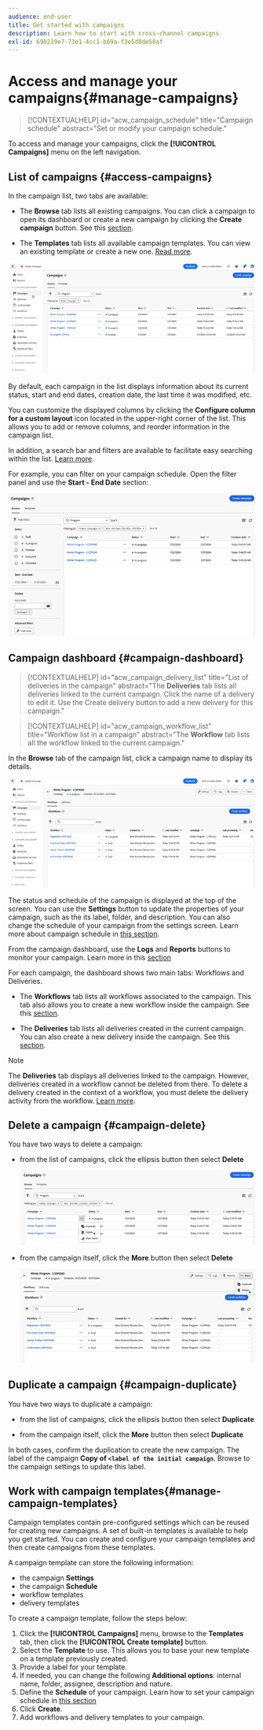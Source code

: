 ```yaml
---
audience: end-user
title: Get started with campaigns
description: Learn how to start with cross-channel campaigns
exl-id: 690229e7-73e1-4cc1-b69a-f3e5d8de58af
---
```

# Access and manage your campaigns{#manage-campaigns}

>[!CONTEXTUALHELP]
>id="acw_campaign_schedule"
>title="Campaign schedule"
>abstract="Set or modify your campaign schedule."

To access and manage your campaigns, click the **[!UICONTROL Campaigns]** menu on the left navigation. 

## List of campaigns {#access-campaigns}

In the campaign list, two tabs are available:

* The **Browse** tab lists all existing campaigns. You can click a campaign to open its dashboard or create a new campaign by clicking the **Create campaign** button. See this [section](create-campaigns.md#create-campaigns).

* The **Templates** tab lists all available campaign templates. You can view an existing template or create a new one. [Read more](#manage-campaign-templates).

![Campaign list](assets/campaign-list.png)

By default, each campaign in the list displays information about its current status, start and end dates, creation date, the last time it was modified, etc.

You can customize the displayed columns by clicking the **Configure column for a custom layout** icon located in the upper-right corner of the list. This allows you to add or remove columns, and reorder information in the campaign list. 

In addition, a search bar and filters are available to facilitate easy searching within the list. [Learn more](../get-started/user-interface.md#list-screens).

For example, you can filter on your campaign schedule. Open the filter panel and use the **Start - End Date** section:

![Campaign filter](assets/campaign-filter-on-dates.png)

## Campaign dashboard {#campaign-dashboard}

>[!CONTEXTUALHELP]
>id="acw_campaign_delivery_list"
>title="List of deliveries in the campaign"
>abstract="The **Deliveries** tab lists all deliveries linked to the current campaign. Click the name of a delivery to edit it. Use the Create delivery button to add a new delivery for this campaign."

>[!CONTEXTUALHELP]
>id="acw_campaign_workflow_list"
>title="Workflow list in a campaign"
>abstract="The **Workflow** tab lists all the workflow linked to the current campaign."

In the **Browse** tab of the campaign list, click a campaign name to display its details. 

![Campaign dashboard](assets/campaign-dashboard.png)

The status and schedule of the campaign is displayed at the top of the screen. You can use the **Settings** button to update the properties of your campaign, such as the its label, folder, and description. You can also change the schedule of your campaign from the settings screen. Learn more about campaign schedule in [this section](create-campaigns.md#campaign-schedule).

From the campaign dashboard, use the **Logs** and **Reports** buttons to monitor your campaign. Learn more in this [section](create-campaigns.md#create-campaigns) 

For each campaign, the dashboard shows two main tabs: Workflows and Deliveries. 

* The **Workflows** tab lists all workflows associated to the campaign. This tab also allows you to create a new workflow inside the campaign. See this [section](create-campaigns.md#create-campaigns).

* The **Deliveries** tab lists all deliveries created in the current campaign. You can also create a new delivery inside the campaign. See this [section](create-campaigns.md#create-campaigns).

>[!NOTE]
>
>The **Deliveries** tab displays all deliveries linked to the campaign. However, deliveries created in a workflow cannot be deleted from there. To delete a delivery created in the context of a workflow, you must delete the delivery activity from the workflow. [Learn more](../msg/gs-messages.md#delivery-delete).


## Delete a campaign {#campaign-delete}

You have two ways to delete a campaign:

* from the list of campaigns, click the ellipsis button then select **Delete**

    ![Delete a campaign from the list of campaigns](assets/delete-a-campaign-from-list.png)
    
* from the campaign itself, click the **More** button then select **Delete**

    ![Delete a campaign from the campaign dashboard](assets/delete-a-campaign-from-dashboard.png)


## Duplicate a campaign {#campaign-duplicate}

You have two ways to duplicate a campaign:

* from the list of campaigns, click the ellipsis button then select **Duplicate**
    
* from the campaign itself, click the **More** button then select **Duplicate**

In both cases, confirm the duplication to create the new campaign. The label of the campaign **Copy of `<label of the initial campaign`**. Browse to the campaign settings to update this label.
    

## Work with campaign templates{#manage-campaign-templates}

Campaign templates contain pre-configured settings which can be reused for creating new campaigns. A set of built-in templates is available to help you get started. You can create and configure your campaign templates and then create campaigns from these templates.

A campaign template can store the following information:

* the campaign **Settings**
* the campaign  **Schedule** 
* workflow templates
* delivery templates

To create a campaign template, follow the steps below:

1. Click the **[!UICONTROL Campaigns]** menu, browse to the **Templates** tab, then click the **[!UICONTROL Create template]** button.
1. Select the **Template** to use. This allows you to base your new template on a template previously created. 
1. Provide a label for your template.
1. If needed, you can change the following **Additional options**: internal name, folder, assignee, description and nature.
1. Define the **Schedule** of your campaign. Learn how to set your campaign schedule in [this section](create-campaigns.md#campaign-schedule)
1. Click **Create**.
1. Add workflows and delivery templates to your campaign.
